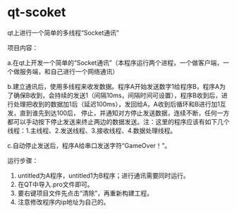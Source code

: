 # qt-scoket
qt上进行一个简单的多线程“Socket通讯”

项目内容：

a.在qt上开发一个简单的“Socket通讯”（本程序运行两个进程，一个做客户端，一个做服务端，和自己进行一个网络通讯）

b.建立通讯后，使用多线程来收发数据。程序A开始发送数字1给程序B，程序A为了确保B收到，会持续的发送1（间隔10ms，间隔时间可设置），程序B收到后，进行处理把收到的数据加1后（延迟100ms），发回给A，A收到后循环和B进行加1互发，直到谁先到达100后，
停止，并通知对方停止发送数据，连续不断，任何一方都可以手动按下停止发送来终止两边的数据发送。注：这里的程序应该有如下几个线程：1.主线程、2.发送线程、3.接收线程、4.数据处理线程。

c.自动停止发送后，程序A给串口发送字符“GameOver！”。

运行步骤：
1. untitled为A程序，untitled1为B程序；进行通讯需要同时运行。
2. 在QT中导入.pro文件即可。
3. 要右键项目文件先点击“清除”，再重新构建工程。
4. 注意修改程序内ip地址为自己的。
